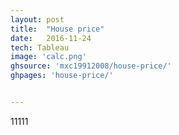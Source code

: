 ```yaml
---
layout: post
title:  "House price"
date:   2016-11-24
tech: Tableau
image: 'calc.png'
ghsource: 'mxc19912008/house-price/'
ghpages: 'house-price/'


---
```

11111
